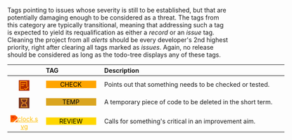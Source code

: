 <!-- markdownlint-disable MD041-->
Tags pointing to issues whose severity is still to be established, but that are potentially damaging
enough to be considered as a threat. The tags from this category are typically transitional,
meaning that addressing such a tag is expected to yield its requalification as either a *record* or an
*issue* tag. Cleaning the project from all *alerts* should be every developer's 2nd highest priority,
right after clearing all tags marked as *issues*. Again, no release should be considered as long as
the todo-tree displays any of these tags.

<div class="tag-table alerts">

&nbsp;&nbsp;&nbsp;&nbsp;&nbsp;&nbsp;|&nbsp;TAG&nbsp;&nbsp;&nbsp;&nbsp;&nbsp;&nbsp;&nbsp;&nbsp;&nbsp;&nbsp;&nbsp;&nbsp;&nbsp;&nbsp;&nbsp;&nbsp;&nbsp;&nbsp;&nbsp;&nbsp;&nbsp;&nbsp;&nbsp;&nbsp; | Description&nbsp;&nbsp;&nbsp;&nbsp;&nbsp;&nbsp;&nbsp;&nbsp;&nbsp;&nbsp;&nbsp;&nbsp;&nbsp;&nbsp;&nbsp;&nbsp;&nbsp;&nbsp;&nbsp;&nbsp;&nbsp;&nbsp;&nbsp;&nbsp;&nbsp;&nbsp;&nbsp;&nbsp;&nbsp;&nbsp;&nbsp;&nbsp;&nbsp;&nbsp;&nbsp;&nbsp;&nbsp;&nbsp;&nbsp;&nbsp;&nbsp;&nbsp;&nbsp;&nbsp;&nbsp;&nbsp;&nbsp;&nbsp;&nbsp;&nbsp;&nbsp;&nbsp;&nbsp;&nbsp;&nbsp;&nbsp;&nbsp;&nbsp;&nbsp;&nbsp;&nbsp;&nbsp;&nbsp;&nbsp;&nbsp;&nbsp;&nbsp;&nbsp;&nbsp;&nbsp;&nbsp;&nbsp;&nbsp;&nbsp;&nbsp;&nbsp;&nbsp;&nbsp;&nbsp;&nbsp;&nbsp;&nbsp;&nbsp;&nbsp;&nbsp;&nbsp;&nbsp;&nbsp;&nbsp;&nbsp;&nbsp;&nbsp;&nbsp;&nbsp;&nbsp;&nbsp;&nbsp;&nbsp;&nbsp;&nbsp;&nbsp;&nbsp;&nbsp;&nbsp;&nbsp;&nbsp;&nbsp;&nbsp;&nbsp;&nbsp; |
:-----:|:----:|:----|
<a href="https://primer.style/design/foundations/icons/checklist-16"  target="_blank"><img class="check-icon" src="/resources/manuals/vscode-custom-features/vsc03-todo-tree/assets/images/checklist.svg" alt="checklist.svg" title="check-icon: checklist.svg"/></a>| <a href="https://www.w3schools.com/colors/color_tryit.asp?color=XXX" title="XXX"><tag class="check-tag">CHECK</tag></a>  | Points out that something needs to be checked or tested. |
<a href="https://primer.style/design/foundations/icons/eye-16"  target="_blank"><img class="temp-icon" src="/resources/manuals/vscode-custom-features/vsc03-todo-tree/assets/images/hourglass.svg" alt="hourglass.svg" title="temp-icon: hourglass.svg"/></a>| <a href="https://www.w3schools.com/colors/color_tryit.asp?color=XXX" title="XXX"><tag class="temp-tag">TEMP</tag></a> | A temporary piece of code to be deleted in the short term.  |
<a href="https://primer.style/design/foundations/icons/clock-16"  target="_blank"><img class="review-icon" src="/resources/manuals/vscode-custom-features/vsc03-todo-tree/assets/images/clock.svg" alt="clock.svg" title="review-icon: clock.svg"/></a>| <a href="https://www.w3schools.com/colors/color_tryit.asp?color=XXX" title="XXX"><tag class="review-tag">REVIEW</tag></a> | Calls for something's critical  in an improvement aim.  |

</div>

<style>
div.tag-table  {
  font-size: normal;
  min-width: 45em;
}
div.tag-table tag {
  width: 85%;
  padding: 0 .75ex 0 .6ex;
  display: inline-block;
  text-align: center;
}
div.tag-table img {
  height: 24px;
  margin-top: 8px;
}
.check-tag {
 color: black;
 background-color: orange;
}
.check-icon {
  filter: invert(76%) sepia(18%) saturate(7022%) hue-rotate(357deg) brightness(98%) contrast(108%);
}
.review-tag {
 color: black;
 background-color: gold;
}
.review-icon {
  filter: invert(76%) sepia(95%) saturate(1607%) hue-rotate(358deg) brightness(102%) contrast(106%);
}
.temp-tag {
 color: black;
 background-color: goldenRod;
}
.temp-icon {
  filter: invert(80%) sepia(54%) saturate(1608%) hue-rotate(345deg) brightness(90%) contrast(88%);
}
</style>

<!-- markdownlint-enable MD041 -->
